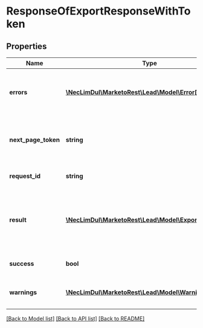 # ResponseOfExportResponseWithToken

## Properties
Name | Type | Description | Notes
------------ | ------------- | ------------- | -------------
**errors** | [**\NecLimDul\MarketoRest\Lead\Model\Error[]**](Error.md) | Array of errors that occurred if the request was unsuccessful | 
**next_page_token** | **string** | Paging token given if the result set exceeded the allowed batch size | [optional] 
**request_id** | **string** | Id of the request made | 
**result** | [**\NecLimDul\MarketoRest\Lead\Model\ExportResponse[]**](ExportResponse.md) | Array of results for individual records in the operation, may be empty | 
**success** | **bool** | Whether the request succeeded | 
**warnings** | [**\NecLimDul\MarketoRest\Lead\Model\Warning[]**](Warning.md) | Array of warnings given for the operation | 

[[Back to Model list]](../README.md#documentation-for-models) [[Back to API list]](../README.md#documentation-for-api-endpoints) [[Back to README]](../README.md)


